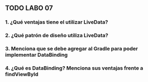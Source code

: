## TODO LABO 07  

### 1. ¿Qué ventajas tiene el utilizar LiveData?  


### 2. ¿Qué patrón de diseño utiliza LiveData?  

### 3. Menciona que se debe agregar al Gradle para poder implementar DataBinding

### 4. ¿Qué es DataBinding? Menciona sus ventajas frente a findViewById
